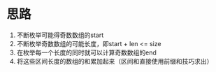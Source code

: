 # 思路

1. 不断枚举可能得奇数数组的start
2. 不断枚举奇数数组的可能长度，即start + len <= size
3. 在枚举每一个长度的同时就可以计算奇数数组的end
4. 将这些区间长度的数组的和累加起来（区间和直接使用前缀和技巧求出）
